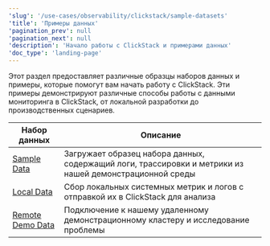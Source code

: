 ```yaml
---
'slug': '/use-cases/observability/clickstack/sample-datasets'
'title': 'Примеры данных'
'pagination_prev': null
'pagination_next': null
'description': 'Начало работы с ClickStack и примерами данных'
'doc_type': 'landing-page'
---
```

Этот раздел предоставляет различные образцы наборов данных и примеры, которые помогут вам начать работу с ClickStack. Эти примеры демонстрируют различные способы работы с данными мониторинга в ClickStack, от локальной разработки до производственных сценариев.

| Набор данных | Описание |
|--------------|----------|
| [Sample Data](sample-data.md) | Загружает образец набора данных, содержащий логи, трассировки и метрики из нашей демонстрационной среды |
| [Local Data](local-data.md) | Сбор локальных системных метрик и логов с отправкой их в ClickStack для анализа |
| [Remote Demo Data](remote-demo-data.md) | Подключение к нашему удаленному демонстрационному кластеру и исследование проблемы |